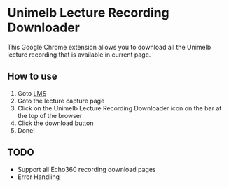 Unimelb Lecture Recording Downloader
=====

This Google Chrome extension allows you to download all the Unimelb lecture recording that is available in current page.

How to use
-----

1. Goto [LMS](https://lms.unimelb.edu.au/login/)
2. Goto the lecture capture page
3. Click on the Unimelb Lecture Recording Downloader icon on the bar at the top of the browser
4. Click the download button
5. Done!

TODO
-----

- Support all Echo360 recording download pages
- Error Handling 